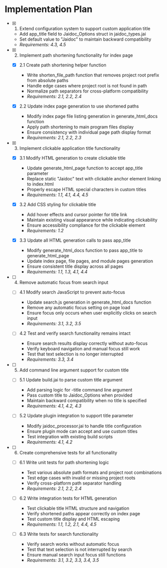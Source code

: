 # Implementation Plan

- [x] 1. Extend configuration system to support custom application title





  - Add app_title field to Jaidoc_Options struct in jaidoc_types.jai
  - Set default value to "Jaidoc" to maintain backward compatibility
  - _Requirements: 4.3, 4.5_

- [x] 2. Implement path shortening functionality for index page





  - [x] 2.1 Create path shortening helper function


    - Write shorten_file_path function that removes project root prefix from absolute paths
    - Handle edge cases where project root is not found in path
    - Normalize path separators for cross-platform compatibility
    - _Requirements: 2.1, 2.2, 2.4_

  - [x] 2.2 Update index page generation to use shortened paths


    - Modify index page file listing generation in generate_html_docs function
    - Apply path shortening to main program files display
    - Ensure consistency with individual page path display format
    - _Requirements: 2.1, 2.2, 2.3_

- [x] 3. Implement clickable application title functionality





  - [x] 3.1 Modify HTML generation to create clickable title


    - Update generate_html_page function to accept app_title parameter
    - Replace static "Jaidoc" text with clickable anchor element linking to index.html
    - Properly escape HTML special characters in custom titles
    - _Requirements: 1.1, 4.1, 4.4, 4.5_

  - [x] 3.2 Add CSS styling for clickable title


    - Add hover effects and cursor pointer for title link
    - Maintain existing visual appearance while indicating clickability
    - Ensure accessibility compliance for the clickable element
    - _Requirements: 1.2_

  - [x] 3.3 Update all HTML generation calls to pass app_title


    - Modify generate_html_docs function to pass app_title to generate_html_page
    - Update index page, file pages, and module pages generation
    - Ensure consistent title display across all pages
    - _Requirements: 1.1, 1.3, 4.1, 4.4_

- [ ] 4. Remove automatic focus from search input
  - [ ] 4.1 Modify search JavaScript to prevent auto-focus
    - Update search.js generation in generate_html_docs function
    - Remove any automatic focus setting on page load
    - Ensure focus only occurs when user explicitly clicks on search input
    - _Requirements: 3.1, 3.2, 3.5_

  - [ ] 4.2 Test and verify search functionality remains intact
    - Ensure search results display correctly without auto-focus
    - Verify keyboard navigation and manual focus still work
    - Test that text selection is no longer interrupted
    - _Requirements: 3.3, 3.4_

- [ ] 5. Add command line argument support for custom title
  - [ ] 5.1 Update build.jai to parse custom title argument
    - Add parsing logic for -title command line argument
    - Pass custom title to Jaidoc_Options when provided
    - Maintain backward compatibility when no title is specified
    - _Requirements: 4.1, 4.2, 4.3_

  - [ ] 5.2 Update plugin integration to support title parameter
    - Modify jaidoc_processor.jai to handle title configuration
    - Ensure plugin mode can accept and use custom titles
    - Test integration with existing build scripts
    - _Requirements: 4.1, 4.2_

- [ ] 6. Create comprehensive tests for all functionality
  - [ ] 6.1 Write unit tests for path shortening logic
    - Test various absolute path formats and project root combinations
    - Test edge cases with invalid or missing project roots
    - Verify cross-platform path separator handling
    - _Requirements: 2.1, 2.2, 2.4_

  - [ ] 6.2 Write integration tests for HTML generation
    - Test clickable title HTML structure and navigation
    - Verify shortened paths appear correctly on index page
    - Test custom title display and HTML escaping
    - _Requirements: 1.1, 1.2, 2.1, 4.4, 4.5_

  - [ ] 6.3 Write tests for search functionality
    - Verify search works without automatic focus
    - Test that text selection is not interrupted by search
    - Ensure manual search input focus still functions
    - _Requirements: 3.1, 3.2, 3.3, 3.4, 3.5_
